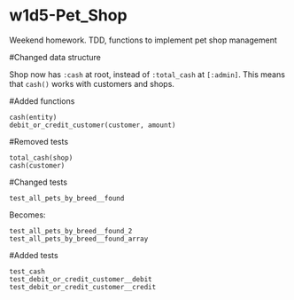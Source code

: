 # w1d5-Pet_Shop
Weekend homework. TDD, functions to implement pet shop management

#Changed data structure

Shop now has `:cash` at root, instead of `:total_cash` at `[:admin]`. This means that `cash()` works with customers and shops.

#Added functions
```
cash(entity)
debit_or_credit_customer(customer, amount)
```
#Removed tests
```
total_cash(shop)
cash(customer)
```
#Changed tests

`test_all_pets_by_breed__found`

Becomes:
```
test_all_pets_by_breed__found_2
test_all_pets_by_breed__found_array
```
#Added tests

```
test_cash
test_debit_or_credit_customer__debit
test_debit_or_credit_customer__credit
```
